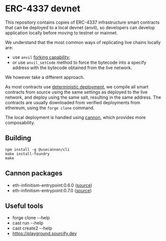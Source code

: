 # ERC-4337 devnet

This repository contains copies of ERC-4337 infrastructure smart contracts that can be deployed to a local devnet (anvil), so developers can develop application locally before moving to testnet or mainnet.

We understand that the most common ways of replicating live chains locally are:

- use `anvil` [forking capability](https://book.getfoundry.sh/guides/forking-mainnet-with-cast-anvil);
- or use `anvil_setCode` method to force the bytecode into a specify address with the bytecode obtained from the live network.

We however take a different approach.

As most contracts use [deterministic deployment](https://book.getfoundry.sh/guides/deterministic-deployments-using-create2), we compile all smart contracts from source using the same settings as deployed to the live network, and deploy using the same salt, resulting in the same address.
The contracts are usually downloaded from verified deployments from ethereum, using the `forge clone` command.

The local deployment is handled using [cannon](https://usecannon.com), which provides more composability.

## Building

```shell
npm install -g @usecannon/cli
make install-foundry
make
```

## Cannon packages

- eth-infinitism-entrypoint:0.6.0 ([source](https://github.com/eth-infinitism/account-abstraction/releases/tag/v0.6.0))
- eth-infinitism-entrypoint:0.7.0 ([source](https://github.com/eth-infinitism/account-abstraction/releases/tag/v0.7.0))

## Useful tools

- forge clone --help
- cast run --help
- cast create2 --help
- https://playground.sourcify.dev
